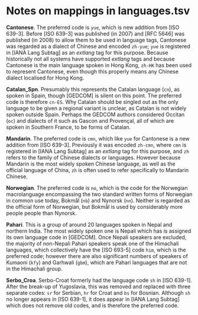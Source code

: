 Notes on mappings in languages.tsv
==================================

**Cantonese**.   The preferred code is `yue`, which is new addition from
[ISO 639-3].  Before [ISO 639-3] was published (in 2007) and [RFC 5646]
was published (in 2008) to allow them to be used in language tags,
Cantonese was regarded as a dialect of Chinese and encoded `zh-yue`;
`yue` is registered in [IANA Lang Subtag] as an *extlang* tag for this
purpose.  Because historically not all systems have supported *extlang*
tags and because Cantonese is the main language spoken in Hong Kong,
`zh-HK` has been used to represent Cantonese, even though this properly
means any Chinese dialect localised for Hong Kong.

**Catalan_Spn**.  Presumably this represents the Catalan language
(`cn`), as spoken in Spain, though [GEDCOM] is silent on this point.
The preferred code is therefore `cn-ES`.  Why Catalan should be singled
out as the only language to be given a regional variant is unclear, as
Catalan is not widely spoken outside Spain.  Perhaps the GEDCOM authors
considered Occitan (`oc`) and dialects of it such as Gascon and
Provençal, all of which are spoken in Southern France, to be forms of
Catalan.

**Mandarin**.  The preferred code is `cmn`, which like `yue` for
Cantonese is a new addition from [ISO 639-3].  Previously it was encoded
`zh-cmn`, where `cmn` is registered in [IANA Lang Subtag] as an
*extlang* tag for this purpose, and `zh` refers to the family of Chinese
dialects or languages.  However because Mandarin is the most widely
spoken Chinese language, as well as the official language of China, `zh`
is often used to refer specifically to Mandarin Chinese.

**Norwegian**.  The preferred code is `no`, which is the code for the
Norwegian macrolanguage encompassing the two standard written forms of
Norwegian in common use today, Bokmål (`nb`) and Nynorsk (`nn`).
Neither is regarded as the official form of Norwegian, but Bokmål is
used by considerably more people people than Nynorsk.

**Pahari**.  This is a group of around 20 languages spoken in Nepal and
northern India.  The most widely spoken one is Nepali which has is
assigned its own language code in [GEDCOM].  Once Nepali speakers are
excluded, the majority of non-Nepali Pahari speakers speak one of the
Himachali languages, which collectively have the [ISO 693-5] code `him`,
which is the preferred code; however there are also significant numbers
of speakers of Kumaoni (`kfy`) and Garhwali (`gbm`), which are Pahari
languages that are not in the Himachali group.

**Serbo_Croa**.  Serbo-Croat formerly had the language code `sh` in [ISO
639-1].  After the break-up of Yugoslavia, this was removed and replaced
with three separate codes: `sr` for Serbian, `hr` for Croat and `bs` for
Bosnian.  Although `sh` no longer appears in [ISO 639-1], it does appear
in [IANA Lang Subtag] which does not remove old codes, and is therefore
the preferred code.
